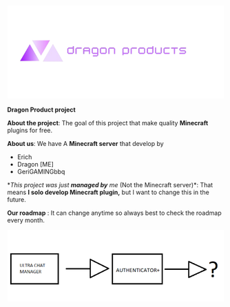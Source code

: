 <img src="./logo.png"/>

**Dragon Product project**


**About the project**: The goal of this project that make quality __Minecraft__ plugins for free.

**About us**: We have A __Minecraft server__ that develop by 

- Erich
- Dragon [ME]
- GeriGAMINGbbq

**This project was just **managed by** me* (Not the Minecraft server)*: That means __I solo develop Minecraft plugin,__ but I want to change this in the future.

**Our roadmap** : It can change anytime so always best to check the roadmap every month.


<img src="./roadmap.png"/>